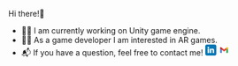 Hi there!👋
- 👨‍💼 I am currently working on Unity game engine.
- 🤾‍♂️ As a game developer I am interested in AR games.
- 📬 If you have a question, feel free to contact me! <a href="https://www.linkedin.com/in/furkanbaldir/" target="_blank"><img src="linkedin.png" style="width:20px;height:20px;"></a> <a href="mailto: furkanbaldirdev@gmail.com" target="_blank"><img src="gmail.png" style="width:20px;height:20px;"></a>
